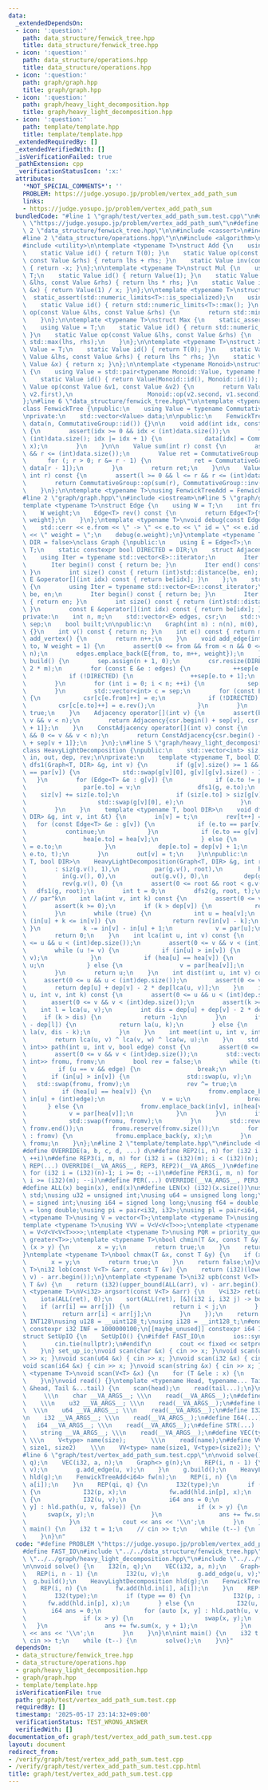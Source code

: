 ```yaml
---
data:
  _extendedDependsOn:
  - icon: ':question:'
    path: data_structure/fenwick_tree.hpp
    title: data_structure/fenwick_tree.hpp
  - icon: ':question:'
    path: data_structure/operations.hpp
    title: data_structure/operations.hpp
  - icon: ':question:'
    path: graph/graph.hpp
    title: graph/graph.hpp
  - icon: ':question:'
    path: graph/heavy_light_decomposition.hpp
    title: graph/heavy_light_decomposition.hpp
  - icon: ':question:'
    path: template/template.hpp
    title: template/template.hpp
  _extendedRequiredBy: []
  _extendedVerifiedWith: []
  _isVerificationFailed: true
  _pathExtension: cpp
  _verificationStatusIcon: ':x:'
  attributes:
    '*NOT_SPECIAL_COMMENTS*': ''
    PROBLEM: https://judge.yosupo.jp/problem/vertex_add_path_sum
    links:
    - https://judge.yosupo.jp/problem/vertex_add_path_sum
  bundledCode: "#line 1 \"graph/test/vertex_add_path_sum.test.cpp\"\n#define PROBLEM\
    \ \"https://judge.yosupo.jp/problem/vertex_add_path_sum\"\n#define FAST_IO\n#line\
    \ 2 \"data_structure/fenwick_tree.hpp\"\n\n#include <cassert>\n#include <vector>\n\
    #line 2 \"data_structure/operations.hpp\"\n\n#include <algorithm>\n#include <limits>\n\
    #include <utility>\n\ntemplate <typename T>\nstruct Add {\n    using Value = T;\n\
    \    static Value id() { return T(0); }\n    static Value op(const Value &lhs,\
    \ const Value &rhs) { return lhs + rhs; }\n    static Value inv(const Value &x)\
    \ { return -x; }\n};\n\ntemplate <typename T>\nstruct Mul {\n    using Value =\
    \ T;\n    static Value id() { return Value(1); }\n    static Value op(const Value\
    \ &lhs, const Value &rhs) { return lhs * rhs; }\n    static Value inv(const Value\
    \ &x) { return Value(1) / x; }\n};\n\ntemplate <typename T>\nstruct Min {\n  \
    \  static_assert(std::numeric_limits<T>::is_specialized);\n    using Value = T;\n\
    \    static Value id() { return std::numeric_limits<T>::max(); }\n    static Value\
    \ op(const Value &lhs, const Value &rhs) {\n        return std::min(lhs, rhs);\n\
    \    }\n};\n\ntemplate <typename T>\nstruct Max {\n    static_assert(std::numeric_limits<T>::is_specialized);\n\
    \    using Value = T;\n    static Value id() { return std::numeric_limits<Value>::min();\
    \ }\n    static Value op(const Value &lhs, const Value &rhs) {\n        return\
    \ std::max(lhs, rhs);\n    }\n};\n\ntemplate <typename T>\nstruct Xor {\n    using\
    \ Value = T;\n    static Value id() { return T(0); }\n    static Value op(const\
    \ Value &lhs, const Value &rhs) { return lhs ^ rhs; }\n    static Value inv(const\
    \ Value &x) { return x; }\n};\n\ntemplate <typename Monoid>\nstruct Reversible\
    \ {\n    using Value = std::pair<typename Monoid::Value, typename Monoid::Value>;\n\
    \    static Value id() { return Value(Monoid::id(), Monoid::id()); }\n    static\
    \ Value op(const Value &v1, const Value &v2) {\n        return Value(Monoid::op(v1.first,\
    \ v2.first),\n                     Monoid::op(v2.second, v1.second));\n    }\n\
    };\n#line 6 \"data_structure/fenwick_tree.hpp\"\n\ntemplate <typename CommutativeGroup>\n\
    class FenwickTree {\npublic:\n    using Value = typename CommutativeGroup::Value;\n\
    \nprivate:\n    std::vector<Value> data;\n\npublic:\n    FenwickTree(int n) :\
    \ data(n, CommutativeGroup::id()) {}\n\n    void add(int idx, const Value &x)\
    \ {\n        assert(idx >= 0 && idx < (int)data.size());\n        for (; idx <\
    \ (int)data.size(); idx |= idx + 1) {\n            data[idx] = CommutativeGroup::op(data[idx],\
    \ x);\n        }\n    }\n\n    Value sum(int r) const {\n        assert(r >= 0\
    \ && r <= (int)data.size());\n        Value ret = CommutativeGroup::id();\n  \
    \      for (; r > 0; r &= r - 1) {\n            ret = CommutativeGroup::op(ret,\
    \ data[r - 1]);\n        }\n        return ret;\n    }\n\n    Value sum(int l,\
    \ int r) const {\n        assert(l >= 0 && l <= r && r <= (int)data.size());\n\
    \        return CommutativeGroup::op(sum(r), CommutativeGroup::inv(sum(l)));\n\
    \    }\n};\n\ntemplate <typename T>\nusing FenwickTreeAdd = FenwickTree<Add<T>>;\n\
    #line 2 \"graph/graph.hpp\"\n#include <iostream>\n#line 5 \"graph/graph.hpp\"\n\
    template <typename T>\nstruct Edge {\n    using W = T;\n    int from, to, id;\n\
    \    W weight;\n    Edge<T> rev() const {\n        return Edge<T>{to, from, id,\
    \ weight};\n    }\n};\ntemplate <typename T>\nvoid debug(const Edge<T> &e) {\n\
    \    std::cerr << e.from << \" -> \" << e.to << \" id = \" << e.id << std::cerr\
    \ << \" weight = \";\n    debug(e.weight);\n}\ntemplate <typename T = int, bool\
    \ DIR = false>\nclass Graph {\npublic:\n    using E = Edge<T>;\n    using W =\
    \ T;\n    static constexpr bool DIRECTED = DIR;\n    struct Adjacency {\n    \
    \    using Iter = typename std::vector<E>::iterator;\n        Iter be, en;\n \
    \       Iter begin() const { return be; }\n        Iter end() const { return en;\
    \ }\n        int size() const { return (int)std::distance(be, en); }\n       \
    \ E &operator[](int idx) const { return be[idx]; }\n    };\n    struct ConstAdjacency\
    \ {\n        using Iter = typename std::vector<E>::const_iterator;\n        Iter\
    \ be, en;\n        Iter begin() const { return be; }\n        Iter end() const\
    \ { return en; }\n        int size() const { return (int)std::distance(be, en);\
    \ }\n        const E &operator[](int idx) const { return be[idx]; }\n    };\n\n\
    private:\n    int n, m;\n    std::vector<E> edges, csr;\n    std::vector<int>\
    \ sep;\n    bool built;\n\npublic:\n    Graph(int n) : n(n), m(0), built(false)\
    \ {}\n    int v() const { return n; }\n    int e() const { return m; }\n    int\
    \ add_vertex() {\n        return n++;\n    }\n    void add_edge(int from, int\
    \ to, W weight = 1) {\n        assert(0 <= from && from < n && 0 <= to && to <\
    \ n);\n        edges.emplace_back(E{from, to, m++, weight});\n    }\n    void\
    \ build() {\n        sep.assign(n + 1, 0);\n        csr.resize(DIRECTED ? m :\
    \ 2 * m);\n        for (const E &e : edges) {\n            ++sep[e.from + 1];\n\
    \            if (!DIRECTED) {\n                ++sep[e.to + 1];\n            }\n\
    \        }\n        for (int i = 0; i < n; ++i) {\n            sep[i + 1] += sep[i];\n\
    \        }\n        std::vector<int> c = sep;\n        for (const E &e : edges)\
    \ {\n            csr[c[e.from]++] = e;\n            if (!DIRECTED) {\n       \
    \         csr[c[e.to]++] = e.rev();\n            }\n        }\n        built =\
    \ true;\n    }\n    Adjacency operator[](int v) {\n        assert(built && 0 <=\
    \ v && v < n);\n        return Adjacency{csr.begin() + sep[v], csr.begin() + sep[v\
    \ + 1]};\n    }\n    ConstAdjacency operator[](int v) const {\n        assert(built\
    \ && 0 <= v && v < n);\n        return ConstAdjacency{csr.begin() + sep[v], csr.begin()\
    \ + sep[v + 1]};\n    }\n};\n#line 5 \"graph/heavy_light_decomposition.hpp\"\n\
    class HeavyLightDecomposition {\npublic:\n    std::vector<int> siz, par, hea,\
    \ in, out, dep, rev;\n\nprivate:\n    template <typename T, bool DIR>\n    void\
    \ dfs1(Graph<T, DIR> &g, int v) {\n        if (g[v].size() >= 1 && g[v][0].to\
    \ == par[v]) {\n            std::swap(g[v][0], g[v][g[v].size() - 1]);\n     \
    \   }\n        for (Edge<T> &e : g[v]) {\n            if (e.to != par[v]) {\n\
    \                par[e.to] = v;\n                dfs1(g, e.to);\n            \
    \    siz[v] += siz[e.to];\n                if (siz[e.to] > siz[g[v][0].to]) {\n\
    \                    std::swap(g[v][0], e);\n                }\n            }\n\
    \        }\n    }\n    template <typename T, bool DIR>\n    void dfs2(const Graph<T,\
    \ DIR> &g, int v, int &t) {\n        in[v] = t;\n        rev[t++] = v;\n     \
    \   for (const Edge<T> &e : g[v]) {\n            if (e.to == par[v]) {\n     \
    \           continue;\n            }\n            if (e.to == g[v][0].to) {\n\
    \                hea[e.to] = hea[v];\n            } else {\n                hea[e.to]\
    \ = e.to;\n            }\n            dep[e.to] = dep[v] + 1;\n            dfs2(g,\
    \ e.to, t);\n        }\n        out[v] = t;\n    }\n\npublic:\n    template <typename\
    \ T, bool DIR>\n    HeavyLightDecomposition(Graph<T, DIR> &g, int root = 0)\n\
    \        : siz(g.v(), 1),\n          par(g.v(), root),\n          hea(g.v(), root),\n\
    \          in(g.v(), 0),\n          out(g.v(), 0),\n          dep(g.v(), 0),\n\
    \          rev(g.v(), 0) {\n        assert(0 <= root && root < g.v());\n     \
    \   dfs1(g, root);\n        int t = 0;\n        dfs2(g, root, t);\n    }\n   \
    \ // par^k\n    int la(int v, int k) const {\n        assert(0 <= v && v < (int)dep.size());\n\
    \        assert(k >= 0);\n        if (k > dep[v]) {\n            return -1;\n\
    \        }\n        while (true) {\n            int u = hea[v];\n            if\
    \ (in[u] + k <= in[v]) {\n                return rev[in[v] - k];\n           \
    \ }\n            k -= in[v] - in[u] + 1;\n            v = par[u];\n        }\n\
    \        return 0;\n    }\n    int lca(int u, int v) const {\n        assert(0\
    \ <= u && u < (int)dep.size());\n        assert(0 <= v && v < (int)dep.size());\n\
    \        while (u != v) {\n            if (in[u] > in[v]) {\n                std::swap(u,\
    \ v);\n            }\n            if (hea[u] == hea[v]) {\n                v =\
    \ u;\n            } else {\n                v = par[hea[v]];\n            }\n\
    \        }\n        return u;\n    }\n    int dist(int u, int v) const {\n   \
    \     assert(0 <= u && u < (int)dep.size());\n        assert(0 <= v && v < (int)dep.size());\n\
    \        return dep[u] + dep[v] - 2 * dep[lca(u, v)];\n    }\n    int jump(int\
    \ u, int v, int k) const {\n        assert(0 <= u && u < (int)dep.size());\n \
    \       assert(0 <= v && v < (int)dep.size());\n        assert(k >= 0);\n    \
    \    int l = lca(u, v);\n        int dis = dep[u] + dep[v] - 2 * dep[l];\n   \
    \     if (k > dis) {\n            return -1;\n        }\n        if (k <= dep[u]\
    \ - dep[l]) {\n            return la(u, k);\n        } else {\n            return\
    \ la(v, dis - k);\n        }\n    }\n    int meet(int u, int v, int w) const {\n\
    \        return lca(u, v) ^ lca(v, w) ^ lca(w, u);\n    }\n    std::vector<std::pair<int,\
    \ int>> path(int u, int v, bool edge) const {\n        assert(0 <= u && u < (int)dep.size());\n\
    \        assert(0 <= v && v < (int)dep.size());\n        std::vector<std::pair<int,\
    \ int>> fromu, fromv;\n        bool rev = false;\n        while (true) {\n   \
    \         if (u == v && edge) {\n                break;\n            }\n     \
    \       if (in[u] > in[v]) {\n                std::swap(u, v);\n             \
    \   std::swap(fromu, fromv);\n                rev ^= true;\n            }\n  \
    \          if (hea[u] == hea[v]) {\n                fromv.emplace_back(in[v],\
    \ in[u] + (int)edge);\n                v = u;\n                break;\n      \
    \      } else {\n                fromv.emplace_back(in[v], in[hea[v]]);\n    \
    \            v = par[hea[v]];\n            }\n        }\n        if (rev) {\n\
    \            std::swap(fromu, fromv);\n        }\n        std::reverse(fromv.begin(),\
    \ fromv.end());\n        fromu.reserve(fromv.size());\n        for (auto [x, y]\
    \ : fromv) {\n            fromu.emplace_back(y, x);\n        }\n        return\
    \ fromu;\n    }\n};\n#line 2 \"template/template.hpp\"\n#include <bits/stdc++.h>\n\
    #define OVERRIDE(a, b, c, d, ...) d\n#define REP2(i, n) for (i32 i = 0; i < (i32)(n);\
    \ ++i)\n#define REP3(i, m, n) for (i32 i = (i32)(m); i < (i32)(n); ++i)\n#define\
    \ REP(...) OVERRIDE(__VA_ARGS__, REP3, REP2)(__VA_ARGS__)\n#define PER2(i, n)\
    \ for (i32 i = (i32)(n)-1; i >= 0; --i)\n#define PER3(i, m, n) for (i32 i = (i32)(n)-1;\
    \ i >= (i32)(m); --i)\n#define PER(...) OVERRIDE(__VA_ARGS__, PER3, PER2)(__VA_ARGS__)\n\
    #define ALL(x) begin(x), end(x)\n#define LEN(x) (i32)(x.size())\nusing namespace\
    \ std;\nusing u32 = unsigned int;\nusing u64 = unsigned long long;\nusing i32\
    \ = signed int;\nusing i64 = signed long long;\nusing f64 = double;\nusing f80\
    \ = long double;\nusing pi = pair<i32, i32>;\nusing pl = pair<i64, i64>;\ntemplate\
    \ <typename T>\nusing V = vector<T>;\ntemplate <typename T>\nusing VV = V<V<T>>;\n\
    template <typename T>\nusing VVV = V<V<V<T>>>;\ntemplate <typename T>\nusing VVVV\
    \ = V<V<V<V<T>>>>;\ntemplate <typename T>\nusing PQR = priority_queue<T, V<T>,\
    \ greater<T>>;\ntemplate <typename T>\nbool chmin(T &x, const T &y) {\n    if\
    \ (x > y) {\n        x = y;\n        return true;\n    }\n    return false;\n\
    }\ntemplate <typename T>\nbool chmax(T &x, const T &y) {\n    if (x < y) {\n \
    \       x = y;\n        return true;\n    }\n    return false;\n}\ntemplate <typename\
    \ T>\ni32 lob(const V<T> &arr, const T &v) {\n    return (i32)(lower_bound(ALL(arr),\
    \ v) - arr.begin());\n}\ntemplate <typename T>\ni32 upb(const V<T> &arr, const\
    \ T &v) {\n    return (i32)(upper_bound(ALL(arr), v) - arr.begin());\n}\ntemplate\
    \ <typename T>\nV<i32> argsort(const V<T> &arr) {\n    V<i32> ret(arr.size());\n\
    \    iota(ALL(ret), 0);\n    sort(ALL(ret), [&](i32 i, i32 j) -> bool {\n    \
    \    if (arr[i] == arr[j]) {\n            return i < j;\n        } else {\n  \
    \          return arr[i] < arr[j];\n        }\n    });\n    return ret;\n}\n#ifdef\
    \ INT128\nusing u128 = __uint128_t;\nusing i128 = __int128_t;\n#endif\n[[maybe_unused]]\
    \ constexpr i32 INF = 1000000100;\n[[maybe_unused]] constexpr i64 INF64 = 3000000000000000100;\n\
    struct SetUpIO {\n    SetUpIO() {\n#ifdef FAST_IO\n        ios::sync_with_stdio(false);\n\
    \        cin.tie(nullptr);\n#endif\n        cout << fixed << setprecision(15);\n\
    \    }\n} set_up_io;\nvoid scan(char &x) { cin >> x; }\nvoid scan(u32 &x) { cin\
    \ >> x; }\nvoid scan(u64 &x) { cin >> x; }\nvoid scan(i32 &x) { cin >> x; }\n\
    void scan(i64 &x) { cin >> x; }\nvoid scan(string &x) { cin >> x; }\ntemplate\
    \ <typename T>\nvoid scan(V<T> &x) {\n    for (T &ele : x) {\n        scan(ele);\n\
    \    }\n}\nvoid read() {}\ntemplate <typename Head, typename... Tail>\nvoid read(Head\
    \ &head, Tail &...tail) {\n    scan(head);\n    read(tail...);\n}\n#define CHAR(...)\
    \     \\\n    char __VA_ARGS__; \\\n    read(__VA_ARGS__);\n#define U32(...) \
    \    \\\n    u32 __VA_ARGS__; \\\n    read(__VA_ARGS__);\n#define U64(...)   \
    \  \\\n    u64 __VA_ARGS__; \\\n    read(__VA_ARGS__);\n#define I32(...)     \\\
    \n    i32 __VA_ARGS__; \\\n    read(__VA_ARGS__);\n#define I64(...)     \\\n \
    \   i64 __VA_ARGS__; \\\n    read(__VA_ARGS__);\n#define STR(...)        \\\n\
    \    string __VA_ARGS__; \\\n    read(__VA_ARGS__);\n#define VEC(type, name, size)\
    \ \\\n    V<type> name(size);       \\\n    read(name);\n#define VVEC(type, name,\
    \ size1, size2)    \\\n    VV<type> name(size1, V<type>(size2)); \\\n    read(name);\n\
    #line 6 \"graph/test/vertex_add_path_sum.test.cpp\"\n\nvoid solve() {\n    I32(n,\
    \ q);\n    VEC(i32, a, n);\n    Graph<> g(n);\n    REP(i, n - 1) {\n        I32(u,\
    \ v);\n        g.add_edge(u, v);\n    }\n    g.build();\n    HeavyLightDecomposition\
    \ hld(g);\n    FenwickTreeAdd<i64> fw(n);\n    REP(i, n) {\n        fw.add(hld.in[i],\
    \ a[i]);\n    }\n    REP(qi, q) {\n        I32(type);\n        if (type == 0)\
    \ {\n            I32(p, x);\n            fw.add(hld.in[p], x);\n        } else\
    \ {\n            I32(u, v);\n            i64 ans = 0;\n            for (auto [x,\
    \ y] : hld.path(u, v, false)) {\n                if (x > y) {\n              \
    \      swap(x, y);\n                }\n                ans += fw.sum(x, y + 1);\n\
    \            }\n            cout << ans << '\\n';\n        }\n    }\n}\n\nint\
    \ main() {\n    i32 t = 1;\n    // cin >> t;\n    while (t--) {\n        solve();\n\
    \    }\n}\n"
  code: "#define PROBLEM \"https://judge.yosupo.jp/problem/vertex_add_path_sum\"\n\
    #define FAST_IO\n#include \"../../data_structure/fenwick_tree.hpp\"\n#include\
    \ \"../../graph/heavy_light_decomposition.hpp\"\n#include \"../../template/template.hpp\"\
    \n\nvoid solve() {\n    I32(n, q);\n    VEC(i32, a, n);\n    Graph<> g(n);\n \
    \   REP(i, n - 1) {\n        I32(u, v);\n        g.add_edge(u, v);\n    }\n  \
    \  g.build();\n    HeavyLightDecomposition hld(g);\n    FenwickTreeAdd<i64> fw(n);\n\
    \    REP(i, n) {\n        fw.add(hld.in[i], a[i]);\n    }\n    REP(qi, q) {\n\
    \        I32(type);\n        if (type == 0) {\n            I32(p, x);\n      \
    \      fw.add(hld.in[p], x);\n        } else {\n            I32(u, v);\n     \
    \       i64 ans = 0;\n            for (auto [x, y] : hld.path(u, v, false)) {\n\
    \                if (x > y) {\n                    swap(x, y);\n             \
    \   }\n                ans += fw.sum(x, y + 1);\n            }\n            cout\
    \ << ans << '\\n';\n        }\n    }\n}\n\nint main() {\n    i32 t = 1;\n    //\
    \ cin >> t;\n    while (t--) {\n        solve();\n    }\n}"
  dependsOn:
  - data_structure/fenwick_tree.hpp
  - data_structure/operations.hpp
  - graph/heavy_light_decomposition.hpp
  - graph/graph.hpp
  - template/template.hpp
  isVerificationFile: true
  path: graph/test/vertex_add_path_sum.test.cpp
  requiredBy: []
  timestamp: '2025-05-17 23:14:32+09:00'
  verificationStatus: TEST_WRONG_ANSWER
  verifiedWith: []
documentation_of: graph/test/vertex_add_path_sum.test.cpp
layout: document
redirect_from:
- /verify/graph/test/vertex_add_path_sum.test.cpp
- /verify/graph/test/vertex_add_path_sum.test.cpp.html
title: graph/test/vertex_add_path_sum.test.cpp
---
```

